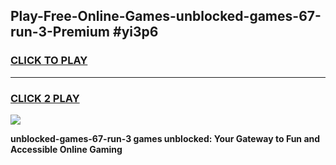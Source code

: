 
## Play-Free-Online-Games-unblocked-games-67-run-3-Premium #yi3p6
<h3>
<a href="https://premium.freeplayer.one?title=unblocked-games-67-run-3&ref=8M">CLICK TO PLAY</a></h3>
<hr>

<h3>
<a href="https://premium.freeplayer.one?title=unblocked-games-67-run-3&ref=8M">CLICK 2 PLAY</a>
  
</h3>

<a href="https://premium.freeplayer.one?title=unblocked-games-67-run-3&ref=8M"><img src="https://clearcache.store/games.png"></a>


**unblocked-games-67-run-3 games unblocked: Your Gateway to Fun and Accessible Online Gaming**

